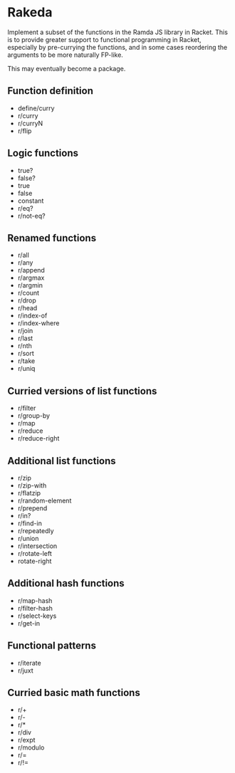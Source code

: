 # Rakeda

Implement a subset of the functions in the Ramda JS library in Racket.  This is to provide greater support to functional programming in Racket, especially by pre-currying the functions, and in some cases reordering the arguments to be more naturally FP-like.

This may eventually become a package.

## Function definition

- define/curry
- r/curry
- r/curryN
- r/flip

## Logic functions

- true?
- false?
- true
- false
- constant
- r/eq?
- r/not-eq?

## Renamed functions

- r/all
- r/any
- r/append
- r/argmax
- r/argmin
- r/count
- r/drop
- r/head
- r/index-of
- r/index-where
- r/join
- r/last
- r/nth
- r/sort
- r/take
- r/uniq

## Curried versions of list functions

- r/filter
- r/group-by
- r/map
- r/reduce
- r/reduce-right

## Additional list functions

- r/zip
- r/zip-with
- r/flatzip
- r/random-element
- r/prepend
- r/in?
- r/find-in
- r/repeatedly
- r/union
- r/intersection
- r/rotate-left
- rotate-right

## Additional hash functions

- r/map-hash
- r/filter-hash
- r/select-keys
- r/get-in

## Functional patterns

- r/iterate
- r/juxt

## Curried basic math functions

- r/+
- r/-
- r/*
- r/div
- r/expt
- r/modulo
- r/=
- r/!=

